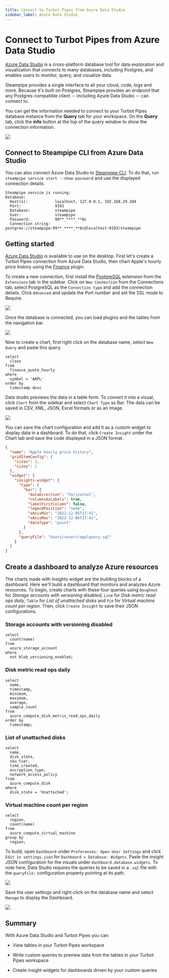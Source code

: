 ```yaml
---
title: Connect to Turbot Pipes from Azure Data Studio
sidebar_label: Azure Data Studio
---
```


# Connect to Turbot Pipes from Azure Data Studio

[Azure Data Studio](https://azure.microsoft.com/en-us/products/data-studio/) is
a cross-platform database tool for data exploration and visualization that
connects to many databases, including Postgres, and enables users to monitor,
query, and visualize data.

Steampipe provides a single interface to all your cloud, code, logs and more.
Because it's built on Postgres, Steampipe provides an endpoint that any
Postgres-compatible client -- including Azure Data Studio -- can connect to.

You can get the information needed to connect to your Turbot Pipes database instance from the **Query** tab for your workspace.  On the **Query** tab, click the **info** button at the top of the query window to show the connection information. 

![](/images/docs/pipes/query-info-connect.png)


## Connect to Steampipe CLI from Azure Data Studio

You can also connect Azure Data Studio to
[Steampipe CLI](https://steampipe.io/downloads). To do that, run
`steampipe service start --show-password` and use the displayed connection
details.

```
Steampipe service is running:
Database:
  Host(s):            localhost, 127.0.0.1, 192.168.29.204
  Port:               9193
  Database:           steampipe
  User:               steampipe
  Password:           99**_****_**8c
  Connection string:  postgres://steampipe:99**_****_**8c@localhost:9193/steampipe
```

## Getting started

[Azure Data Studio](https://learn.microsoft.com/en-gb/sql/azure-data-studio/download-azure-data-studio?view=sql-server-ver16)
is available to use on the desktop. First let's create a Turbot Pipes connection
from Azure Data Studio, then chart Apple's hourly price history using the
[Finance](https://hub.steampipe.io/plugins/turbot/finance) plugin.

To create a new connection, first install the
[PostgreSQL](https://learn.microsoft.com/en-gb/sql/azure-data-studio/extensions/postgres-extension?view=sql-server-ver16)
extension from the `Extensions` tab in the sidebar. Click on `New Connection`
from the Connections tab, select PostgreSQL as the `Connection type` and add the
connection details. Click `Advanced` and update the Port number and set the SSL
mode to Require.

<div style={{"marginTop":"1em", "marginBottom":"1em", "width":"90%"}}>
<img src="/images/docs/pipes/azure-datastudio-connection-success.png" />
</div>

Once the database is connected, you can load plugins and the tables from the
navigation bar.

<div style={{"marginTop":"1em", "marginBottom":"1em", "width":"50%"}}>
<img src="/images/docs/pipes/azure-datastudio-navigatonbar.png" />
</div>

Now to create a chart, first right click on the database name, select
`New Query` and paste this query.

```
select
  close
from
  finance_quote_hourly
where
  symbol = 'AAPL'
order by
  timestamp desc
```

Data studio previews the data in a table form. To convert it into a visual,
click `Chart` from the sidebar and select `Chart Type` as Bar. The data can be
saved in CSV, XML, JSON, Excel formats or as an Image.

<div style={{"marginTop":"1em", "marginBottom":"1em"}}>
<img src="/images/docs/pipes/azure-datastudio-appl-barchart.png" />
</div>

You can save the chart configuration and add it as a custom widget to display
data in a dashboard. To do that, click `Create Insight` under the Chart tab and
save the code displayed in a JSON format.

```json
{
  "name": "Apple hourly price history",
  "gridItemConfig": {
    "sizex": 2,
    "sizey": 1
  },
  "widget": {
    "insights-widget": {
      "type": {
        "bar": {
          "dataDirection": "horizontal",
          "columnsAsLabels": true,
          "labelFirstColumn": false,
          "legendPosition": "none",
          "xAxisMin": "2022-12-05T17:41",
          "xAxisMax": "2022-12-06T17:41",
          "dataType": "point"
        }
      },
      "queryFile": "Users/<user>/applquery.sql"
    }
  }
}
```

## Create a dashboard to analyze Azure resources

The charts made with Insights widget are the building blocks of a dashboard.
Here we'll build a dashboard that monitors and analyzes Azure resources. To
begin, create charts with these four queries using `Doughnut` for _Storage
accounts with versioning disabled_, `Line` for _Disk metric read ops daily_,
`Table` for _List of unattached disks_ and `Pie` for _Virtual machine count per
region_. Then, click `Create Insight` to save their JSON configurations.

### Storage accounts with versioning disabled

```
select
  count(name)
from
  azure_storage_account
where
  not blob_versioning_enabled;
```

### Disk metric read ops daily

```
select
  name,
  timestamp,
  minimum,
  maximum,
  average,
  sample_count
from
  azure_compute_disk_metric_read_ops_daily
order by
  timestamp;
```

### List of unattached disks

```
select
  name,
  disk_state,
  sku_tier,
  time_created,
  encryption_type,
  network_access_policy
from
  azure_compute_disk
where
  disk_state = 'Unattached';
```

### Virtual machine count per region

```
select
  region,
  count(name)
from
  azure_compute_virtual_machine
group by
  region;
```

To build, open `Dashboard` under `Preferences: Open User Settings` and click
`Edit in settings.json` for `Dashboard > Database: Widgets`. Paste the insight
JSON configuration for the visuals under `dashboard.database.widgets`. To note
here, Data Studio requires the queries to be saved in a `.sql` file with the
`queryFile:` configuration property pointing at its path.

<div style={{"marginTop":"1em", "marginBottom":"1em", "width":"50%"}}>
<img src="/images/docs/pipes/azure-datastudio-widget-config.png" />
</div>

Save the user settings and right-click on the database name and select `Manage`
to display the Dashboard.

<div style={{"marginTop":"1em", "marginBottom":"1em", "width":"90%"}}>
<img src="/images/docs/pipes/azure-datastudio-dashboard.png" />
</div>

## Summary

With Azure Data Studio and Turbot Pipes you can:

- View tables in your Turbot Pipes workspace

- Write custom queries to preview data from the tables in your Turbot Pipes
  workspace

- Create insight widgets for dashboards driven by your custom queries
